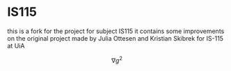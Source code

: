 # IS115
this is a fork for the project for subject IS115
it contains some improvements on the original project
made by Julia Ottesen and Kristian Skibrek for IS-115 at UiA

$$ \nabla g^{2} $$
